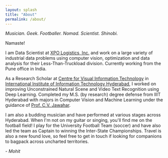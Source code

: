 ```yaml
---
layout: splash
title: "About"
permalink: /about/
---
```


_Musician. Geek. Footballer. Nomad. Scientist. Shinobi._

Namaste!

I am Data Scientist at [XPO Logistics, Inc.](http://www.xpo.com/) and work on a large variety of industrial data problems using computer vision, optimization and data analysis for their Less-Than-Truckload division. Currently working from the Pune office in India.

As a Research Scholar at [Centre for Visual Information Technology](http://cvit.iiit.ac.in/) in [International Institute of Information Technology Hyderabad](https://iiit.ac.in/), I worked on improving Unconstrained Natural Scene and Video Text Recognition using Deep Learning. Completed my M.S. (by research) degree defense from IIIT Hyderabad with majors in Computer Vision and Machine Learning under the guidance of [Prof. C.V. Jawahar](http://cvit.iiit.ac.in/people/faculty/people/faculty/cvit-faculty/jawahar).

I am also a budding musician and have performed at various stages across Hyderabad. When I'm not on my guitar or singing, you'll find me on the football field! I play for the University Football Team (soccer) and have also led the team as Captain to winning the Inter-State Championships. Travel is also a new found love, so feel free to get in touch if looking for companions to bagpack across uncharted territories.

_- Mohit_
